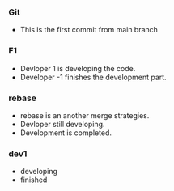 ### Git
* This is the first commit from main branch
### F1
* Devloper 1 is developing the code.
* Developer -1 finishes the development part.

### rebase
* rebase is an another merge strategies.
* Devloper still developing.
* Development is completed.

### dev1
* developing
* finished